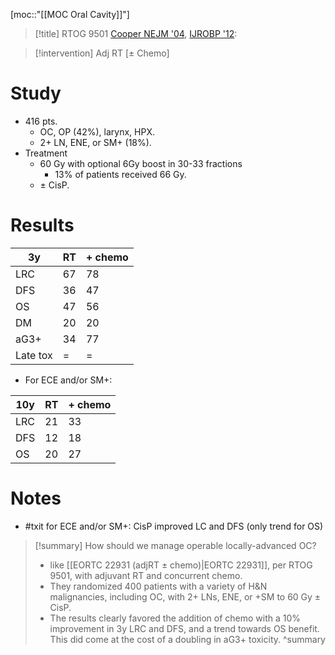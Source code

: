 [moc::"[[MOC Oral Cavity]]"]
>[!title]
> RTOG 9501 [Cooper NEJM '04](http://www.nejm.org/doi/full/10.1056/NEJMoa032646), [IJROBP '12](https://www.ncbi.nlm.nih.gov/pmc/articles/PMC3465463/):

>[!intervention]
> Adj RT [± Chemo]

# Study
- 416 pts.
	- OC, OP (42%), larynx, HPX.
	- 2+ LN, ENE, or SM+ (18%).
- Treatment
	- 60 Gy with optional 6Gy boost in 30-33 fractions
		- 13% of patients received 66 Gy.
	- ± CisP. 

# Results

| 3y       | RT  | + chemo |
| -------- | --- | ------- |
| LRC      | 67  | 78      |
| DFS      | 36  | 47      |
| OS       | 47  | 56      |
| DM       | 20  | 20      |
| aG3+     | 34  | 77      |
| Late tox | =   | =       |

- For ECE and/or SM+:

| 10y | RT  | + chemo |
| --- | --- | ------- |
| LRC | 21  | 33      |
| DFS | 12  | 18      |
| OS  | 20  | 27      |

# Notes
- #txit for ECE and/or SM+: CisP improved LC and DFS (only trend for OS)

>[!summary]
> How should we manage operable locally-advanced OC?
> - like [[EORTC 22931 (adjRT ± chemo)|EORTC 22931]], per RTOG 9501, with adjuvant RT and concurrent chemo.
> - They randomized 400 patients with a variety of H&N malignancies, including OC, with 2+ LNs, ENE, or +SM to 60 Gy ± CisP.
> - The results clearly favored the addition of chemo with a 10% improvement in 3y LRC and DFS, and a trend towards OS benefit. This did come at the cost of a doubling in aG3+ toxicity.
>^summary

